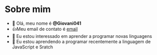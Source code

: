 # Sobre mim
- 👋 Olá, meu nome é **@Giovani041**
- :+1:Meu email de contato é [email](barboza.giovani@escola.pr.gov.br)
- 👀 Eu estou interessado em aprender a programar novas linguagens
- 🌱 Eu estou aprendendo a programar recentemente a linguagem de JavaScript e Sratch

<!---
Giovani041/Giovani041 is a ✨ special ✨ repository because its `README.md` (this file) appears on your GitHub profile.
You can click the Preview link to take a look at your changes.
--->

